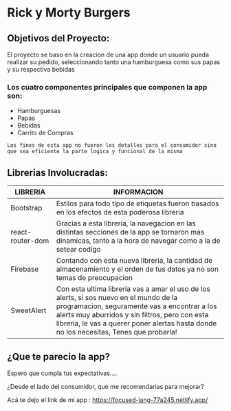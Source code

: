 # Rick y Morty Burgers



## Objetivos del Proyecto:

El proyecto se baso en la creacion de una app donde un usuario pueda realizar su pedido, seleccionando tanto una hamburguesa como sus papas y su respectiva bebidas

### Los cuatro componentes principales que componen la app son:

- Hamburguesas
- Papas
- Bebidas
- Carrito de Compras


```
Los fines de esta app no fueron los detalles para el consumidor sino que sea eficiente la parte logica y funcional de la misma
```

## Librerias Involucradas:

| LIBRERIA | INFORMACION |
| ------ | ------ |
| Bootstrap | Estilos para todo tipo de etiquetas fueron basados en los efectos de esta poderosa libreria |
| react-router-dom | Gracias a esta libreria, la navegacion en las distintas secciones de la app se tornaron mas dinamicas, tanto a la hora de navegar como a la de setear codigo |
| Firebase | Contando con esta nueva libreria, la cantidad de almacenamiento y el orden de tus datos ya no son temas de preocupacion|
| SweetAlert | Con esta ultima libreria vas a amar el uso de los alerts, si sos nuevo en el mundo de la programacion, seguramente vas a encontrar a los alerts muy aburridos y sin filtros, pero con esta libreria, le vas a querer poner alertas hasta donde no los necesitas, Tenes que probarla! |


## ¿Que te parecio la app?

Espero que cumpla tus expectativas....

¿Desde el lado del consumidor, que me recomendarias para mejorar?

Acá te dejo el link de mi app :  https://focused-jang-77a245.netlify.app/
